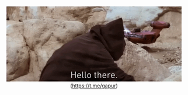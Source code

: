 <div align="center">

[![Header](https://github.com/GapurEvloev/gapurevloev.github.io/blob/master/assets/obi-van.425a324483e3572cd4d4.gif)](https://www.linkedin.com/in/gapur/)(https://t.me/gapur)

</div>
